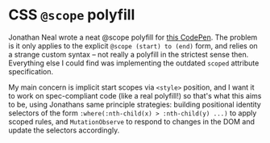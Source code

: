 # CSS `@scope` polyfill

Jonathan Neal wrote a neat @scope polyfill for [this CodePen](https://codepen.io/jonneal/pen/xxpqdpJ). The problem is it only applies to the explicit `@scope (start) to (end)` form, and relies on a strange custom syntax – not really a polyfill in the strictest sense then. Everything else I could find was implementing the outdated `scoped` attribute specification.

My main concern is implicit start scopes via `<style>` position, and I want it to work on spec-compliant code (like a real polyfill!) so that's what this aims to be, using Jonathans same principle strategies: building positional identity selectors of the form `:where(:nth-child(x) > :nth-child(y) ...)` to apply scoped rules, and `MutationObserve` to respond to changes in the DOM and update the selectors accordingly.
